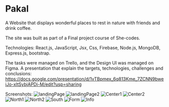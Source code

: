 # Pakal


A Website that displays wonderful places to rest in nature with friends and drink coffee.

The site was built as part of a Final project course of She-codes.

Technologies: React.js, JavaScript, Jsx, Css, Firebase, Node.js, MongoDB, Express.js, bootstrap.

The tasks were managed on Trello, and the Design UI was managed on Figma.
A presentation that explain the targets, technologies, challenges and conclusions:
https://docs.google.com/presentation/d/1vTBpmex_6q813Kme_7ZCNN9bweiJo-xItSybjAPDi-M/edit?usp=sharing 

Screenshots: 
![‏‏landingPage](https://user-images.githubusercontent.com/42889059/97229650-5cfb8500-17e1-11eb-96f0-84be0cf24261.JPG)
![‏‏landingPage2](https://user-images.githubusercontent.com/42889059/97229658-5ff67580-17e1-11eb-87c6-e24ceec902f9.JPG)
![‏‏Center1](https://user-images.githubusercontent.com/42889059/97229678-64229300-17e1-11eb-8dee-8e1a0072595b.JPG)
![‏‏Center2](https://user-images.githubusercontent.com/42889059/97229681-6684ed00-17e1-11eb-8c0f-63b66759c708.JPG)
![‏‏North1](https://user-images.githubusercontent.com/42889059/97229688-6ab10a80-17e1-11eb-8ff7-23ea02149abe.JPG)
![‏‏North2](https://user-images.githubusercontent.com/42889059/97229701-6f75be80-17e1-11eb-93a2-b59087f3facf.JPG)
![‏‏South](https://user-images.githubusercontent.com/42889059/97229710-71d81880-17e1-11eb-8977-db3ae164bfda.JPG)
![‏‏Form](https://user-images.githubusercontent.com/42889059/97229720-74d30900-17e1-11eb-8f5e-7299548371c7.JPG)
![‏‏Info](https://user-images.githubusercontent.com/42889059/97229728-77cdf980-17e1-11eb-903f-93529bd3a376.JPG)



